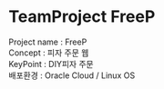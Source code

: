 # TeamProject FreeP
Project name : FreeP   
Concept : 피자 주문 웹   
KeyPoint : DIY피자 주문   
배포환경 : Oracle Cloud / Linux OS